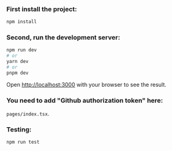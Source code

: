 ### First install the project:
```bash
npm install
```

### Second, run the development server:

```bash
npm run dev
# or
yarn dev
# or
pnpm dev
```

Open [http://localhost:3000](http://localhost:3000) with your browser to see the result.

### You need to add "Github authorization token" here:
`pages/index.tsx`. 

### Testing:
```bash
npm run test
```